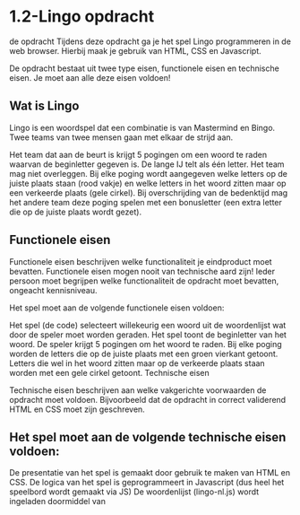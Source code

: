 # 1.2-Lingo opdracht

de opdracht
Tijdens deze opdracht ga je het spel Lingo programmeren in de web browser. Hierbij maak je gebruik van HTML, CSS en Javascript.

De opdracht bestaat uit twee type eisen, functionele eisen en technische eisen. Je moet aan alle deze eisen voldoen!

## Wat is Lingo

Lingo is een woordspel dat een combinatie is van Mastermind en Bingo. Twee teams van twee mensen gaan met elkaar de strijd aan.

Het team dat aan de beurt is krijgt 5 pogingen om een woord te raden waarvan de beginletter gegeven is. De lange Ĳ telt als één letter. Het team mag niet overleggen. Bij elke poging wordt aangegeven welke letters op de juiste plaats staan (rood vakje) en welke letters in het woord zitten maar op een verkeerde plaats (gele cirkel). Bij overschrijding van de bedenktijd mag het andere team deze poging spelen met een bonusletter (een extra letter die op de juiste plaats wordt gezet).

## Functionele eisen

Functionele eisen beschrijven welke functionaliteit je eindproduct moet bevatten. Functionele eisen mogen nooit van technische aard zijn! Ieder persoon moet begrijpen welke functionaliteit de opdracht moet bevatten, ongeacht kennisniveau.

Het spel moet aan de volgende functionele eisen voldoen:

Het spel (de code) selecteert willekeurig een woord uit de woordenlijst wat door de speler moet worden geraden.
Het spel toont de beginletter van het woord.
De speler krijgt 5 pogingen om het woord te raden.
Bij elke poging worden de letters die op de juiste plaats met een groen vierkant getoont. Letters die wel in het woord zitten maar op de verkeerde plaats staan worden met een gele cirkel getoont.
Technische eisen

Technische eisen beschrijven aan welke vakgerichte voorwaarden de opdracht moet voldoen. Bijvoorbeeld dat de opdracht in correct validerend HTML en CSS moet zijn geschreven.

## Het spel moet aan de volgende technische eisen voldoen:

De presentatie van het spel is gemaakt door gebruik te maken van HTML en CSS.
De logica van het spel is geprogrammeert in Javascript (dus heel het speelbord wordt gemaakt via JS)
De woordenlijst (lingo-nl.js) wordt ingeladen doormiddel van <script> tags.
Het spel selecteert willekeurig (random) een woord uit de woordenlijst.

## Bonus

Het gehele spel is gemaakt door gebruik te maken van javascript objecten.
